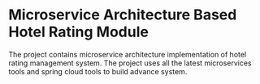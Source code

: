 # Microservice Architecture Based Hotel Rating Module

The project contains microservice architecture implementation of hotel rating management system. The project uses all the latest microservices tools and spring cloud tools to build advance system.
